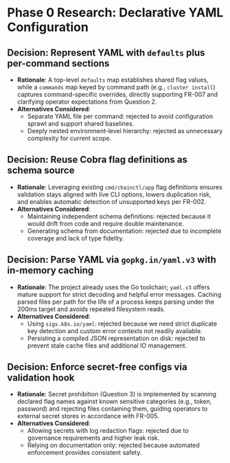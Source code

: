 # Phase 0 Research: Declarative YAML Configuration

## Decision: Represent YAML with `defaults` plus per-command sections
- **Rationale**: A top-level `defaults` map establishes shared flag values, while a `commands` map keyed by command path (e.g., `cluster install`) captures command-specific overrides, directly supporting FR-007 and clarifying operator expectations from Question 2.
- **Alternatives Considered**:
  - Separate YAML file per command: rejected to avoid configuration sprawl and support shared baselines.
  - Deeply nested environment-level hierarchy: rejected as unnecessary complexity for current scope.

## Decision: Reuse Cobra flag definitions as schema source
- **Rationale**: Leveraging existing `cmd/chainctl/app` flag definitions ensures validation stays aligned with live CLI options, lowers duplication risk, and enables automatic detection of unsupported keys per FR-002.
- **Alternatives Considered**:
  - Maintaining independent schema definitions: rejected because it would drift from code and require double maintenance.
  - Generating schema from documentation: rejected due to incomplete coverage and lack of type fidelity.

## Decision: Parse YAML via `gopkg.in/yaml.v3` with in-memory caching
- **Rationale**: The project already uses the Go toolchain; `yaml.v3` offers mature support for strict decoding and helpful error messages. Caching parsed files per path for the life of a process keeps parsing under the 200ms target and avoids repeated filesystem reads.
- **Alternatives Considered**:
  - Using `sigs.k8s.io/yaml`: rejected because we need strict duplicate key detection and custom error contexts not readily available.
  - Persisting a compiled JSON representation on disk: rejected to prevent stale cache files and additional IO management.

## Decision: Enforce secret-free configs via validation hook
- **Rationale**: Secret prohibition (Question 3) is implemented by scanning declared flag names against known sensitive categories (e.g., token, password) and rejecting files containing them, guiding operators to external secret stores in accordance with FR-005.
- **Alternatives Considered**:
  - Allowing secrets with log redaction flags: rejected due to governance requirements and higher leak risk.
  - Relying on documentation only: rejected because automated enforcement provides consistent safety.
